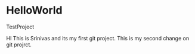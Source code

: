 # HelloWorld
TestProject

HI This is Srinivas and its my first git project.
This is my second change on git projrct.
